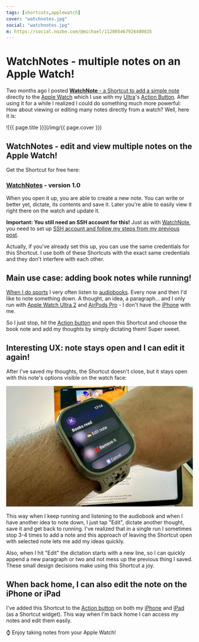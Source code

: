 ```yaml
---
tags: [shortcuts,applewatch]
cover: "watchnotes.jpg"
social: "watchnotes.jpg"
m: https://social.nozbe.com/@michael/112005467926480835
---
```


# WatchNotes - multiple notes on an Apple Watch!

Two months ago I posted [**WatchNote** - a Shortcut to add a simple note](/watchnote/) directly to the [Apple Watch](/applewatch/) which I use with my [Ultra](/ultra/)'s [Action Button](/action/). After using it for a while I realized I could do something much more powerful: How about viewing or editing many notes directly from a watch? Well, here it is:

<!--More-->

![{{ page.title }}](/img/{{ page.cover }})

## WatchNotes - edit and view multiple notes on the Apple Watch!

Get the Shortcut for free here:

### [WatchNotes][w] - version 1.0

When you open it up, you are able to create a new note. You can write or better yet, dictate, its contents and save it. Later you're able to easily view it right there on the watch and update it.

**Important: You still need an SSH account for this!** Just as with [WatchNote](/watchnote/), you need to set up [SSH account and follow my steps from my previous post](https://michael.team/watchnote/#ssh-connection-to-the-rescue---if-you-have-one).

Actually, if you've already set this up, you can use the same credentials for this Shortcut. I use both of these Shortcuts with the exact same credentials and they don't interfere with each other.

## Main use case: adding book notes while running!

[When I do sports](/sports/) I very often listen to [audiobooks](/books). Every now and then I'd like to note something down. A thought, an idea, a paragraph… and I only run with [Apple Watch Ultra 2](/ultra/) and [AirPods Pro](/airpodspro/) - I don't have the [iPhone](/iphone) with me.

So I just stop, hit the [Action button](/action/) and open this Shortcut and choose the book note and add my thoughts by simply dictating them! Super sweet.

## Interesting UX: note stays open and I can edit it again!

After I've saved my thoughts, the Shortcut doesn't close, but it stays open with this note's options visible on the watch face:

![{{ page.title }} edit](/img/watchnotes-edit.jpg)

This way when I keep running and listening to the audiobook and when I have another idea to note down, I just tap "Edit", dictate another thought, save it and get back to running. I've realized that in a single run I sometimes stop 3-4 times to add a note and this approach of leaving the Shortcut open with selected note lets me add my ideas quickly.

Also, when I hit "Edit" the dictation starts with a new line, so I can quickly append a new paragraph or two and not mess up the previous thing I saved. These small design decisions make using this Shortcut a joy.

## When back home, I can also edit the note on the iPhone or iPad

I've added this Shortcut to the [Action button](/action) on both my [iPhone](/iphone/) and [iPad](/ipadonly/) (as a Shortcut widget). This way when I'm back home I can access my notes and edit them easily.

⌚️ Enjoy taking notes from your Apple Watch!

[w]: https://www.icloud.com/shortcuts/78a978eb72b747ca902be2326b7362bb

[n]: https://michael.gratis/nozbe
[np]: https://michael.gratis/nozbepersonal